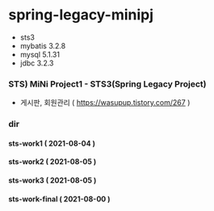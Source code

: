# spring-legacy-minipj
- sts3
- mybatis 3.2.8
- mysql 5.1.31
- jdbc 3.2.3

### STS) MiNi Project1 - STS3(Spring Legacy Project)
- 게시판, 회원관리 ( https://wasupup.tistory.com/267 )

### dir
#### sts-work1 ( 2021-08-04 )
#### sts-work2 ( 2021-08-05 )
#### sts-work3 ( 2021-08-05 )
#### sts-work-final ( 2021-08-00 )
